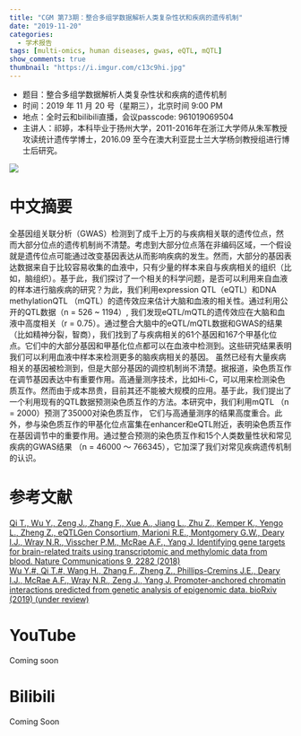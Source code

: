 ```yaml
---
title: "CGM 第73期：整合多组学数据解析人类复杂性状和疾病的遗传机制"
date: "2019-11-20"
categories:
  - 学术报告
tags: [multi-omics, human diseases, gwas, eQTL, mQTL]
show_comments: true
thumbnail: "https://i.imgur.com/c13c9hi.jpg"
---
```


- 题目：整合多组学数据解析人类复杂性状和疾病的遗传机制
- 时间：2019 年 11 月 20 号（星期三），北京时间 9:00 PM
- 地点：全时云和bilibili直播，会议passcode: 961019069504
- 主讲人：祁婷，本科毕业于扬州大学，2011-2016年在浙江大学师从朱军教授攻读统计遗传学博士，2016.09 至今在澳大利亚昆士兰大学杨剑教授组进行博士后研究。

![](https://i.imgur.com/qVarwRa.jpg)

# 中文摘要

全基因组关联分析（GWAS）检测到了成千上万的与疾病相关联的遗传位点，然而大部分位点的遗传机制尚不清楚。考虑到大部分位点落在非编码区域，一个假设就是遗传位点可能通过改变基因表达从而影响疾病的发生。然而，大部分的基因表达数据来自于比较容易收集的血液中，只有少量的样本来自与疾病相关的组织（比如，脑组织）。基于此，我们探讨了一个相关的科学问题，是否可以利用来自血液的样本进行脑疾病的研究？为此，我们利用expression QTL（eQTL）和DNA methylationQTL （mQTL）的遗传效应来估计大脑和血液的相关性。通过利用公开的QTL数据（n = 526 ~ 1194）, 我们发现eQTL/mQTL的遗传效应在大脑和血液中高度相关（r = 0.75）。通过整合大脑中的eQTL/mQTL数据和GWAS的结果（比如精神分裂，智商），我们找到了与疾病相关的61个基因和167个甲基化位点。它们中的大部分基因和甲基化位点都可以在血液中检测到。这些研究结果表明我们可以利用血液中样本来检测更多的脑疾病相关的基因。
虽然已经有大量疾病相关的基因被检测到，但是大部分基因的调控机制尚不清楚。据报道，染色质互作在调节基因表达中有重要作用。高通量测序技术，比如Hi-C，可以用来检测染色质互作。然而由于成本昂贵，目前其还不能被大规模的应用。基于此，我们提出了一个利用现有的QTL数据预测染色质互作的方法。本研究中，我们利用mQTL （n = 2000）预测了35000对染色质互作， 它们与高通量测序的结果高度重合。此外，参与染色质互作的甲基化位点富集在enhancer和eQTL附近，表明染色质互作在基因调节中的重要作用。通过整合预测的染色质互作和15个人类数量性状和常见疾病的GWAS结果 （n = 46000 ～ 766345），它加深了我们对常见疾病遗传机制的认识。

# 参考文献

[Qi T., Wu Y., Zeng J., Zhang F., Xue A., Jiang L., Zhu Z., Kemper K., Yengo L., Zheng Z., eQTLGen Consortium, Marioni R.E., Montgomery G.W., Deary I.J., Wray N.R., Visscher P.M., McRae A.F., Yang J. Identifying gene targets for brain-related traits using transcriptomic and methylomic data from blood. Nature Communications 9, 2282 (2018)](https://www.nature.com/articles/s41467-018-04558-1) <br>
[Wu Y.#, Qi T.#, Wang H., Zhang F., Zheng Z., Phillips-Cremins J.E., Deary I.J., McRae A.F., Wray N.R., Zeng J., Yang J. Promoter-anchored chromatin interactions predicted from genetic analysis of epigenomic data. bioRxiv (2019) (under review)](https://www.biorxiv.org/content/10.1101/580993v1)

# YouTube
Coming soon

# Bilibili
Coming Soon
